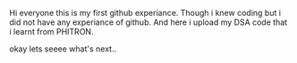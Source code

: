 Hi everyone this is my first github experiance. Though i knew coding but i did not have any experiance of github. And here i upload my DSA code that i learnt from PHITRON. 
 
okay lets seeee what's next..
